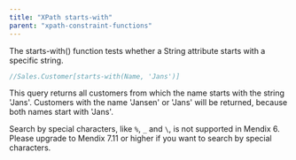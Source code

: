 ```yaml
---
title: "XPath starts-with"
parent: "xpath-constraint-functions"
---
```

The starts-with() function tests whether a String attribute starts with a specific string.

```java
//Sales.Customer[starts-with(Name, 'Jans')]
```

This query returns all customers from which the name starts with the string 'Jans'. Customers with the name 'Jansen' or 'Jans' will be returned, because both names start with 'Jans'.

Search by special characters, like `%`, `_` and `\`, is not supported in Mendix 6. Please upgrade to Mendix 7.11 or higher if you want to search by special characters.
